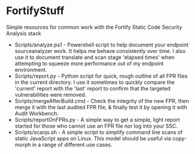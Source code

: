 # FortifyStuff  

Simple resources for common work with the Fortify Static Code Security Analysis stack

* Scripts/analyze.ps1 - Powershell script to help document your endpoint sourceanalyzer work.  It helps me behave consistently over time.  I also use it to document translate and scan stage 'elapsed times' when attempting to squeeze more performance out of my endpoint environment.  
* Scripts/report.py - Python script for quick, rough outline of all FPR files in the current directory.  I use it sometimes to quickly compare the 'current' report with the 'last' report to confirm that the targeted vulnerabilities were removed.  
* Scripts/mergeAfterBuild.cmd - Check the integrity of the new FPR, then merge it with the last audited FPR file, & finally test it by opening it with Audit Workbench.  
* Scripts/reportOnFPRs.py - A simple way to get a simple, light report started for those who cannot use an FPR file nor log into your SSC.  
* Scripts/scanjs.sh - A simple script to simplify command line scans of static JavaScript apps on Linux.  This model should be useful via copy-morph in a range of different use cases.
